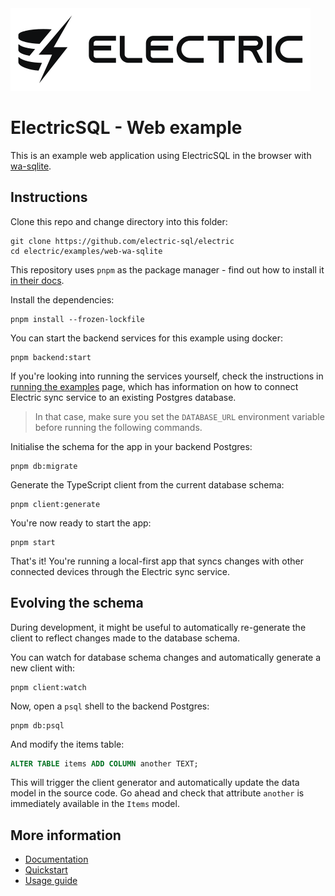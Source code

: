 <a href="https://electric-sql.com">
  <picture>
    <source media="(prefers-color-scheme: dark)"
        srcset="https://raw.githubusercontent.com/electric-sql/meta/main/identity/ElectricSQL-logo-light-trans.svg"
    />
    <source media="(prefers-color-scheme: light)"
        srcset="https://raw.githubusercontent.com/electric-sql/meta/main/identity/ElectricSQL-logo-black.svg"
    />
    <img alt="ElectricSQL logo"
        src="https://raw.githubusercontent.com/electric-sql/meta/main/identity/ElectricSQL-logo-black.svg"
    />
  </picture>
</a>

# ElectricSQL - Web example

This is an example web application using ElectricSQL in the browser with [wa-sqlite](https://github.com/rhashimoto/wa-sqlite).

## Instructions

Clone this repo and change directory into this folder:

```shell
git clone https://github.com/electric-sql/electric
cd electric/examples/web-wa-sqlite
```

This repository uses `pnpm` as the package manager - find out how to install it [in their docs](https://pnpm.io/installation).

Install the dependencies:

```shell
pnpm install --frozen-lockfile
```

You can start the backend services for this example using docker:

```shell
pnpm backend:start
```

If you're looking into running the services yourself, check the instructions in [running the examples](https://electric-sql.com/docs/examples/notes/running#running-your-own-postgres) page, which has information on how to connect Electric sync service to an existing Postgres database.

> In that case, make sure you set the `DATABASE_URL` environment variable before running the following commands.

Initialise the schema for the app in your backend Postgres:

```shell
pnpm db:migrate
```

Generate the TypeScript client from the current database schema:

```shell
pnpm client:generate
```

You're now ready to start the app:

```shell
pnpm start
```

That's it! You're running a local-first app that syncs changes with other connected devices through the Electric sync service.



## Evolving the schema

During development, it might be useful to automatically re-generate the client to reflect changes made to the database schema.

You can watch for database schema changes and automatically generate a new client with:

```shell
pnpm client:watch
```

Now, open a `psql` shell to the backend Postgres:

```shell
pnpm db:psql
```

And modify the items table:

```sql
ALTER TABLE items ADD COLUMN another TEXT;
```

This will trigger the client generator and automatically update the data model in the source code. Go ahead and check that attribute `another` is immediately available in the `Items` model.

## More information

- [Documentation](https://electric-sql.com/docs)
- [Quickstart](https://electric-sql.com/docs/quickstart)
- [Usage guide](https://electric-sql.com/docs/usage)
